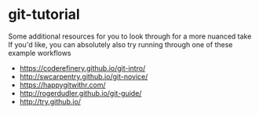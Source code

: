 # git-tutorial



Some additional resources for you to look through for a more nuanced take
If you'd like, you can absolutely also try running through one of these example workflows

* https://coderefinery.github.io/git-intro/
* http://swcarpentry.github.io/git-novice/
* https://happygitwithr.com/
* http://rogerdudler.github.io/git-guide/
* http://try.github.io/